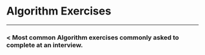 # Algorithm Exercises  
----------
### < Most common Algorithm exercises commonly asked to complete at an interview. 

